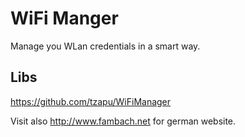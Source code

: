 # WiFi Manger
Manage you WLan credentials in a smart way.


## Libs
https://github.com/tzapu/WiFiManager


Visit also http://www.fambach.net for german website.
